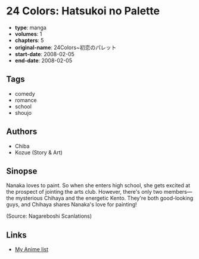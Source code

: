 # 24 Colors: Hatsukoi no Palette

-   **type**: manga
-   **volumes**: 1
-   **chapters**: 5
-   **original-name**: 24Colors~初恋のパレット
-   **start-date**: 2008-02-05
-   **end-date**: 2008-02-05

## Tags

-   comedy
-   romance
-   school
-   shoujo

## Authors

-   Chiba
-   Kozue (Story & Art)

## Sinopse

Nanaka loves to paint. So when she enters high school, she gets excited at the prospect of jointing the arts club. However, there's only two members—the mysterious Chihaya and the energetic Kento. They're both good-looking guys, and Chihaya shares Nanaka's love for painting!

(Source: Nagareboshi Scanlations)

## Links

-   [My Anime list](https://myanimelist.net/manga/5686/24_Colors__Hatsukoi_no_Palette)
